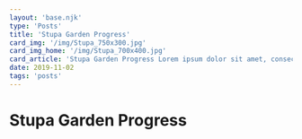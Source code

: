 ```yaml
---
layout: 'base.njk'
type: 'Posts'
title: 'Stupa Garden Progress'
card_img: '/img/Stupa_750x300.jpg'
card_img_home: '/img/Stupa_700x400.jpg'
card_article: 'Stupa Garden Progress Lorem ipsum dolor sit amet, consectetur adipisicing elit. Reiciendis aliquid atque, nulla? Quos cum ex quis soluta, a laboriosam. Dicta expedita corporis animi vero voluptate voluptatibus possimus, veniam magni quis!'
date: 2019-11-02
tags: 'posts'
---
```


# Stupa Garden Progress
